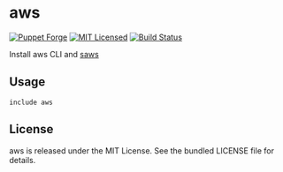 aws
==============

[![Puppet Forge](https://img.shields.io/puppetforge/v/halyard/aws.svg)](https://forge.puppetlabs.com/halyard/aws)
[![MIT Licensed](https://img.shields.io/badge/license-MIT-green.svg)](https://tldrlegal.com/license/mit-license)
[![Build Status](https://img.shields.io/circleci/project/halyard/puppet-aws.svg)](https://circleci.com/gh/halyard/puppet-aws)

Install aws CLI and [saws](https://github.com/donnemartin/saws)

## Usage

```puppet
include aws
```

## License

aws is released under the MIT License. See the bundled LICENSE file for details.

